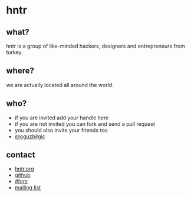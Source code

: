# hntr

## what?

hntr is a group of like-minded hackers, designers and entrepreneurs from turkey.

## where?

we are actually located all around the world.

## who?

* if you are invited add your handle here
* if you are not invited you can fork and send a pull request
* you should also invite your friends too
* [@oguzbilgic](http://twitter.com/oguzbilgic)

## contact

* [hntr.org](http://hntr.org)
* [github](http://github.com/hntr)
* [#hntr](irc:irc.freenode.net/hntr)
* [mailing list](http://groups.google.com/group/hntr)
